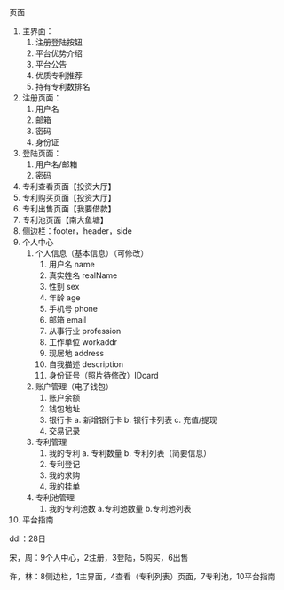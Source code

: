 页面

1. 主界面：
   1. 注册登陆按钮
   2. 平台优势介绍
   3. 平台公告
   4. 优质专利推荐
   5. 持有专利数排名
2. 注册页面：
   1. 用户名
   2. 邮箱
   3. 密码
   4. 身份证
3. 登陆页面：
   1. 用户名/邮箱
   2. 密码
4. 专利查看页面【投资大厅】
5. 专利购买页面【投资大厅】
6. 专利出售页面【我要借款】
7. 专利池页面【南大鱼塘】
8. 侧边栏：footer，header，side
9. 个人中心
   1. 个人信息（基本信息）（可修改）
      1. 用户名  name
      2. 真实姓名  realName
      3. 性别   sex
      4. 年龄   age
      5. 手机号   phone
      6. 邮箱   email
      7. 从事行业   profession
      8. 工作单位   workaddr   
      9. 现居地   address
      10. 自我描述   description
      11. 身份证号（照片待修改）IDcard
   2. 账户管理（电子钱包）
      1. 账户余额
      2. 钱包地址
      3. 银行卡
         a. 新增银行卡
         b. 银行卡列表
         c. 充值/提现
      4. 交易记录
   3. 专利管理
      1. 我的专利
         a. 专利数量
         b. 专利列表（简要信息）
      2. 专利登记
      3. 我的求购
      4. 我的挂单
   4. 专利池管理
      1. 我的专利池数
         a.专利池数量
         b.专利池列表
10. 平台指南



ddl：28日

宋，周：9个人中心，2注册，3登陆，5购买，6出售

许，林：8侧边栏，1主界面，4查看（专利列表）页面，7专利池，10平台指南